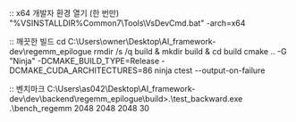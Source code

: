 :: x64 개발자 환경 열기 (한 번만)
"%VSINSTALLDIR%Common7\Tools\VsDevCmd.bat" -arch=x64

:: 깨끗한 빌드
cd C:\Users\owner\Desktop\AI_framework-dev\regemm_epilogue
rmdir /s /q build & mkdir build & cd build
cmake .. -G "Ninja" -DCMAKE_BUILD_TYPE=Release -DCMAKE_CUDA_ARCHITECTURES=86
ninja
ctest --output-on-failure

:: 벤치마크
C:\Users\as042\Desktop\AI_framework-dev\dev\backend\regemm_epilogue\build>.\test_backward.exe
.\bench_regemm 2048 2048 2048 30
